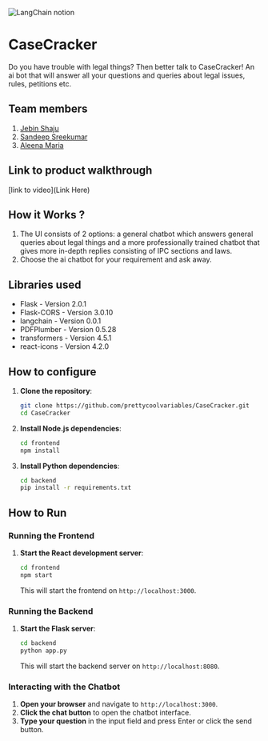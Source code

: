 

![LangChain notion](https://github.com/TH-Activities/saturday-hack-night-template/assets/117498997/af58a18d-932c-4ee7-870b-20820cfa3f3f)




# CaseCracker
Do you have trouble with legal things? Then better talk to CaseCracker! An ai bot that will answer all your questions and queries about legal issues, rules, petitions etc.
## Team members
1. [Jebin Shaju](https://github.com/jebinshaju)
2. [Sandeep Sreekumar](https://github.com/sandeepsreekumar4067)
3. [Aleena Maria](https://github.com/prettycoolvariables)
## Link to product walkthrough
[link to video](Link Here)
## How it Works ?
1. The UI consists of 2 options: a general chatbot which answers general queries about legal things and a more professionally trained chatbot that gives more in-depth replies consisting of IPC sections and laws.
2. Choose the ai chatbot for your requirement and ask away.
## Libraries used
- Flask - Version 2.0.1
- Flask-CORS - Version 3.0.10
- langchain - Version 0.0.1
- PDFPlumber - Version 0.5.28
- transformers - Version 4.5.1
- react-icons - Version 4.2.0
## How to configure
1. **Clone the repository**:
    ```sh
    git clone https://github.com/prettycoolvariables/CaseCracker.git
    cd CaseCracker
    ```

2. **Install Node.js dependencies**:
    ```sh
    cd frontend
    npm install
    ```

3. **Install Python dependencies**:
    ```sh
    cd backend
    pip install -r requirements.txt
    ```

## How to Run
### Running the Frontend
1. **Start the React development server**:
    ```sh
    cd frontend
    npm start
    ```

    This will start the frontend on `http://localhost:3000`.

### Running the Backend
1. **Start the Flask server**:
    ```sh
    cd backend
    python app.py
    ```

    This will start the backend server on `http://localhost:8080`.

### Interacting with the Chatbot
1. **Open your browser** and navigate to `http://localhost:3000`.
2. **Click the chat button** to open the chatbot interface.
3. **Type your question** in the input field and press Enter or click the send button.



